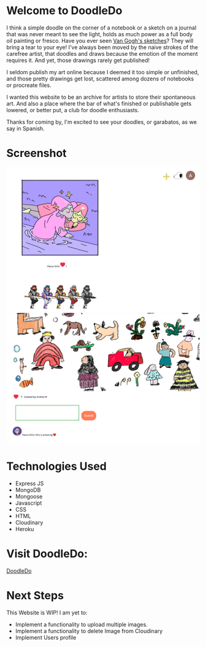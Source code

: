 # Welcome to DoodleDo

I think a simple doodle on the corner of a notebook or a sketch on a journal that was never meant to see the light, holds as much power as a full body oil painting or fresco. Have you ever seen [Van Gogh's sketches](https://cdn.shopify.com/s/files/1/0520/1625/1049/files/Van_Gogh2_600x600.jpg?v=1615408585)? They will bring a tear to your eye! 
I've always been moved by the naive strokes of the carefree artist, that doodles and draws because the emotion of the moment requires it. And yet, those drawings rarely get published!

I seldom publish my art online because I deemed it too simple or unfinished, and those pretty drawings get lost, scattered among dozens of notebooks or procreate files.  

I wanted this website to be an archive for artists to store their spontaneous art. And also a place where the bar of what's finished or publishable gets lowered, or better put, a club for doodle enthusiasts. 

Thanks for coming by, I'm excited to see your doodles, or garabatos, as we say in Spanish.


# Screenshot

<img src="./public/images/DoodleDo-2.png">
<img src="./public/images/DoodleDo-1.png">

# Technologies Used

- Express JS
- MongoDB
- Mongoose
- Javascript
- CSS
- HTML
- Cloudinary
- Heroku

# Visit DoodleDo:

[DoodleDo](https://doodledo-27d6a85751ae.herokuapp.com/)

# Next Steps
This Website is WIP! I am yet to:
- Implement a functionality to upload multiple images.
- Implement a functionality to delete Image from Cloudinary
- Implement Users profile

